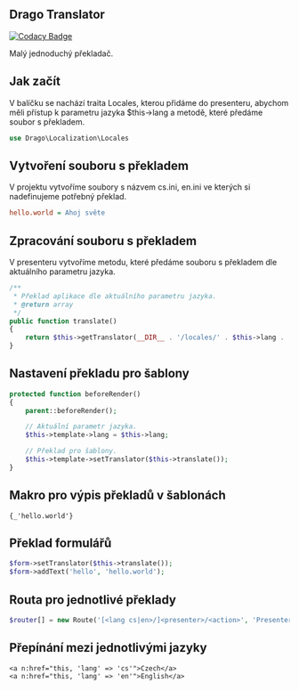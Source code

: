## Drago Translator

[![Codacy Badge](https://api.codacy.com/project/badge/Grade/c816f793fb404487ad7a565c4374ae74)](https://www.codacy.com/app/accgit/translator?utm_source=github.com&utm_medium=referral&utm_content=drago-ex/translator&utm_campaign=badger)

Malý jednoduchý překladač.

## Jak začít

V balíčku se nachází traita Locales, kterou přidáme do presenteru, abychom měli přístup k parametru
jazyka $this->lang a metodě, které předáme soubor s překladem.

```php
use Drago\Localization\Locales
```

## Vytvoření souboru s překladem

V projektu vytvoříme soubory s názvem cs.ini, en.ini ve kterých si nadefinujeme potřebný překlad.

```ini
hello.world = Ahoj světe
```

## Zpracování souboru s překladem

V presenteru vytvoříme metodu, které předáme souboru s překladem dle aktuálního parametru jazyka.

```php
/**
 * Překlad aplikace dle aktuálního parametru jazyka.
 * @return array
 */
public function translate()
{
	return $this->getTranslator(__DIR__ . '/locales/' . $this->lang . '.ini');
}
```

## Nastavení překladu pro šablony

```php
protected function beforeRender()
{
	parent::beforeRender();

	// Aktuální parametr jazyka.
	$this->template->lang = $this->lang;

	// Překlad pro šablony.
	$this->template->setTranslator($this->translate());
}
```

## Makro pro výpis překladů v šablonách

```latte
{_'hello.world'}
```

## Překlad formulářů

```php
$form->setTranslator($this->translate());
$form->addText('hello', 'hello.world');
```

## Routa pro jednotlivé překlady

```php
$router[] = new Route('[<lang cs|en>/]<presenter>/<action>', 'Presenter:action');
```

## Přepínání mezi jednotlivými jazyky

```latte
<a n:href="this, 'lang' => 'cs'">Czech</a>
<a n:href="this, 'lang' => 'en'">English</a>
```
